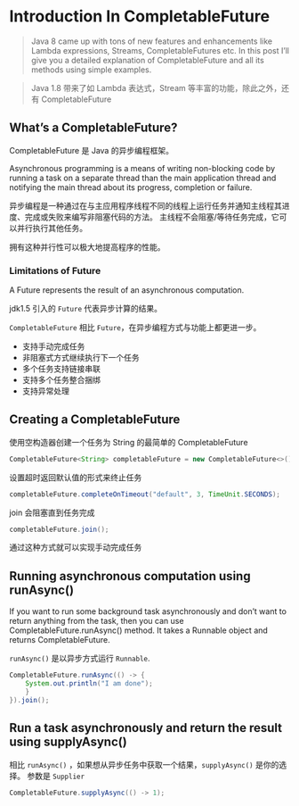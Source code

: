 # Introduction In CompletableFuture


> Java 8 came up with tons of new features and enhancements like Lambda expressions, Streams, CompletableFutures etc. In this post I’ll give you a detailed explanation of CompletableFuture and all its methods using simple examples.


> Java 1.8 带来了如 Lambda 表达式，Stream 等丰富的功能，除此之外，还有 CompletableFuture


## What’s a CompletableFuture?

CompletableFuture 是 Java 的异步编程框架。

 Asynchronous programming is a means of writing non-blocking code by running a task on a separate thread than the main application thread and notifying the main thread about its progress, completion or failure.


异步编程是一种通过在与主应用程序线程不同的线程上运行任务并通知主线程其进度、完成或失败来编写非阻塞代码的方法。
主线程不会阻塞/等待任务完成，它可以并行执行其他任务。


拥有这种并行性可以极大地提高程序的性能。


### Limitations of Future

A Future represents the result of an asynchronous computation. 

jdk1.5 引入的 `Future` 代表异步计算的结果。

`CompletableFuture` 相比 `Future`，在异步编程方式与功能上都更进一步。
- 支持手动完成任务
- 非阻塞式方式继续执行下一个任务
- 多个任务支持链接串联
- 支持多个任务整合捆绑
- 支持异常处理



## Creating a CompletableFuture

使用空构造器创建一个任务为 String 的最简单的 CompletableFuture

```java
CompletableFuture<String> completableFuture = new CompletableFuture<>();
```

设置超时返回默认值的形式来终止任务
```java
completableFuture.completeOnTimeout("default", 3, TimeUnit.SECONDS);
```

join 会阻塞直到任务完成
```java
completableFuture.join();
```

通过这种方式就可以实现手动完成任务


## Running asynchronous computation using runAsync()

If you want to run some background task asynchronously and don’t want to return anything from the task, then you can use CompletableFuture.runAsync() method. It takes a Runnable object and returns CompletableFuture<Void>.


`runAsync()` 是以异步方式运行 `Runnable`.

```java
CompletableFuture.runAsync(() -> {
    System.out.println("I am done");
    }
}).join();
```



## Run a task asynchronously and return the result using supplyAsync()


相比 `runAsync()` ，如果想从异步任务中获取一个结果，`supplyAsync()` 是你的选择。
参数是 `Supplier`

```java
CompletableFuture.supplyAsync(() -> 1);
```





